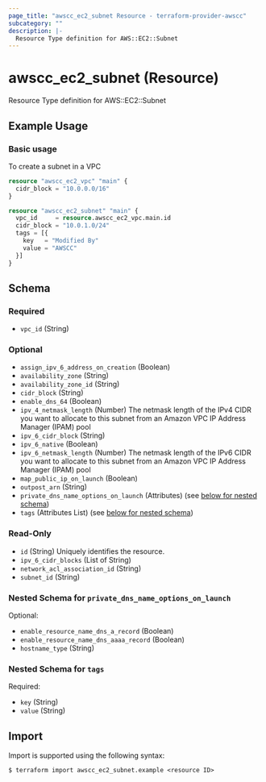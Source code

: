 ```yaml
---
page_title: "awscc_ec2_subnet Resource - terraform-provider-awscc"
subcategory: ""
description: |-
  Resource Type definition for AWS::EC2::Subnet
---
```


# awscc_ec2_subnet (Resource)

Resource Type definition for AWS::EC2::Subnet

## Example Usage

### Basic usage
To create a subnet in a VPC
```terraform
resource "awscc_ec2_vpc" "main" {
  cidr_block = "10.0.0.0/16"
}

resource "awscc_ec2_subnet" "main" {
  vpc_id     = resource.awscc_ec2_vpc.main.id
  cidr_block = "10.0.1.0/24"
  tags = [{
    key   = "Modified By"
    value = "AWSCC"
  }]
}
```


<!-- schema generated by tfplugindocs -->
## Schema

### Required

- `vpc_id` (String)

### Optional

- `assign_ipv_6_address_on_creation` (Boolean)
- `availability_zone` (String)
- `availability_zone_id` (String)
- `cidr_block` (String)
- `enable_dns_64` (Boolean)
- `ipv_4_netmask_length` (Number) The netmask length of the IPv4 CIDR you want to allocate to this subnet from an Amazon VPC IP Address Manager (IPAM) pool
- `ipv_6_cidr_block` (String)
- `ipv_6_native` (Boolean)
- `ipv_6_netmask_length` (Number) The netmask length of the IPv6 CIDR you want to allocate to this subnet from an Amazon VPC IP Address Manager (IPAM) pool
- `map_public_ip_on_launch` (Boolean)
- `outpost_arn` (String)
- `private_dns_name_options_on_launch` (Attributes) (see [below for nested schema](#nestedatt--private_dns_name_options_on_launch))
- `tags` (Attributes List) (see [below for nested schema](#nestedatt--tags))

### Read-Only

- `id` (String) Uniquely identifies the resource.
- `ipv_6_cidr_blocks` (List of String)
- `network_acl_association_id` (String)
- `subnet_id` (String)

<a id="nestedatt--private_dns_name_options_on_launch"></a>
### Nested Schema for `private_dns_name_options_on_launch`

Optional:

- `enable_resource_name_dns_a_record` (Boolean)
- `enable_resource_name_dns_aaaa_record` (Boolean)
- `hostname_type` (String)


<a id="nestedatt--tags"></a>
### Nested Schema for `tags`

Required:

- `key` (String)
- `value` (String)

## Import

Import is supported using the following syntax:

```shell
$ terraform import awscc_ec2_subnet.example <resource ID>
```